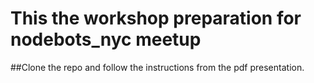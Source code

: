 # This the workshop preparation for nodebots_nyc meetup

##Clone the repo and follow the instructions from the pdf presentation.
